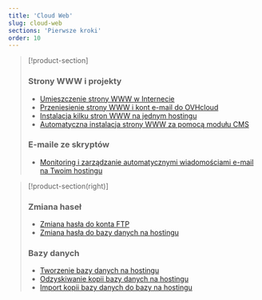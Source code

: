 ```yaml
---
title: 'Cloud Web'
slug: cloud-web
sections: 'Pierwsze kroki'
order: 10
---
```


> [!product-section]
>
> ### Strony WWW i projekty
>
> - [Umieszczenie strony WWW w Internecie](https://docs.ovh.com/pl/hosting/hosting_www_umieszczenie_strony_w_internecie/)
> - [Przeniesienie strony WWW i kont e-mail do OVHcloud](https://docs.ovh.com/pl/hosting/przeniesienie-strony-www-do-ovh/)
> - [Instalacja kilku stron WWW na jednym hostingu](https://docs.ovh.com/pl/hosting/konfiguracja-multisite-na-hostingu/)
> - [Automatyczna instalacja strony WWW za pomocą modułu CMS](https://docs.ovh.com/pl/hosting/hosting_www_przewodniki_dotyczace_modulow_na_hostingu_www/)
>
> ### E-maile ze skryptów
>
> - [Monitoring i zarządzanie automatycznymi wiadomościami e-mail na Twoim hostingu](https://docs.ovh.com/pl/hosting/hosting_www_monitorowanie_automatycznych_e-maili/)
>

> [!product-section(right)]
>
> ### Zmiana haseł
>
> - [Zmiana hasła do konta FTP](https://docs.ovh.com/pl/hosting/zmiana-hasla-konto-ftp/)
> - [Zmiana hasła do bazy danych na hostingu](https://docs.ovh.com/pl/hosting/zmiana-hasla-do-bazy-danych/)
>
> ### Bazy danych
>
> - [Tworzenie bazy danych na hostingu](https://docs.ovh.com/pl/hosting/tworzenie-bazy-danych/)
> - [Odzyskiwanie kopii bazy danych na hostingu](https://docs.ovh.com/pl/hosting/eksport-bazy-danych/)
> - [Import kopii bazy danych do bazy na hostingu](https://docs.ovh.com/pl/hosting/hosting_www_importowanie_bazy_danych_mysql/)
>